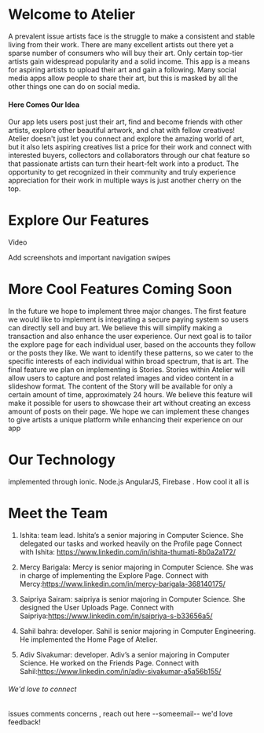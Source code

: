 # Welcome to Atelier

A prevalent issue artists face is the struggle to make a consistent and stable living from their work. There are many excellent artists out there yet a sparse number of consumers who will buy their art. Only certain top-tier artists gain widespread popularity and a solid income. This app is a means for aspiring artists to upload their art and gain a following. Many social media apps allow people to share their art, but this is masked by all the other things one can do on social media. 

#### Here Comes Our Idea

Our app lets users post just their art, find and become friends with other artists, explore other beautiful artwork, and chat with fellow creatives! Atelier doesn't just let you connect and explore the amazing world of art, but it also lets aspiring creatives list a price for their work and connect with interested buyers, collectors and collaborators through our chat feature so that passionate artists can turn their heart-felt work into a product. The opportunity to get recognized in their community and truly experience appreciation for their work in multiple ways is just another cherry on the top.

# Explore Our Features

Video

Add screenshots and important navigation swipes


# More Cool Features Coming Soon

In the future we hope to implement three major changes. The first feature we would like to implement is integrating a secure paying system so users can directly sell and buy art. We believe this will simplify making a transaction and also enhance the user experience. Our next goal is to tailor the explore page for each individual user, based on the accounts they follow or the posts they like. We want to identify these patterns, so we cater to the specific interests of each individual within broad spectrum, that is art. The final feature we plan on implementing is Stories. Stories within Atelier will allow users to capture and post related images and video content in a slideshow format. The content of the Story will be available for only a certain amount of time, approximately 24 hours. We believe this feature will make it possible for users to showcase their art without creating an excess amount of posts on their page. We hope we can implement these changes to give artists a unique platform while enhancing their experience on our app



# Our Technology

implemented through ionic. Node.js AngularJS, Firebase . How cool it all is

# Meet the Team

1.	Ishita: team lead. Ishita’s a senior majoring in Computer Science. She delegated our tasks and worked heavily on the Profile page 
Connect with Ishita: https://www.linkedin.com/in/ishita-thumati-8b0a2a172/


2.	Mercy Barigala: Mercy is senior majoring in Computer Science. She was in charge of implementing the Explore Page.
Connect with Mercy:https://www.linkedin.com/in/mercy-barigala-368140175/


3.	Saipriya Sairam: saipriya is senior majoring in Computer Science. She designed the User Uploads Page. 
Connect with Saipriya:https://www.linkedin.com/in/saipriya-s-b33656a5/


4.	Sahil bahra: developer. Sahil is senior majoring in Computer Engineering. He implemented the Home Page of Atelier. 


5.	Adiv Sivakumar: developer. Adiv’s a senior majoring in Computer Science. He worked on the Friends Page.
Connect with Sahil:https://www.linkedin.com/in/adiv-sivakumar-a5a56b155/



###### We'd love to connect

issues comments concerns , reach out here --someemail-- we'd love feedback!

